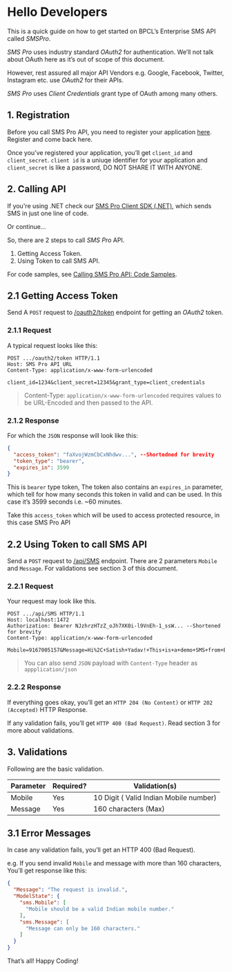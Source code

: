 # Hello Developers
This is a quick guide on how to get started on BPCL’s Enterprise SMS API called _SMSPro_.

_SMS Pro_ uses industry standard _OAuth2_ for authentication. We’ll not talk about OAuth here as it’s out of scope of this document.

However, rest assured all major API Vendors e.g. Google, Facebook, Twitter, Instagram etc. use _OAuth2_ for their APIs.

_SMS Pro_ uses _Client Credentials_ grant type of OAuth among many others.

## 1. Registration
Before you call SMS Pro API, you need to register your application [here][Link: Application Registration]. Register and come back here.

Once you’ve registered your application, you’ll get `client_id` and `client_secret`.
`client id` is a uniuqe identifier for your application and `client_secret` is like a password, DO NOT SHARE IT WITH ANYONE.

## 2. Calling API
If you're using .NET check our [SMS Pro Client SDK (.NET)][Link: .NET Client SDK]​, which sends SMS in just one line of code.

Or continue...​

So, there are 2 steps to call _SMS Pro_ API.

1. Getting Access Token.
2. Using Token to call SMS API.​

For code samples, see [Calling SMS Pro API: Code Samples][Link: Code Samples]​.

## 2.1 Getting Access Token
Send A `POST` request to [/oauth2/token][Endpoint: OAuth2 Token] endpoint for getting an _OAuth2_ token.

### 2.1.1 Request
A typical request looks like this:

````http
POST .../oauth2/token HTTP/1.1
Host: SMS Pro API URL
Content-Type: application/x-www-form-urlencoded

client_id=1234&client_secret=12345&grant_type=client_credentials
````
> Content-Type: `application/x-www-form-urlencoded` requires values to be URL-Encoded and then passed to the API.

### 2.1.2 Response
For which the `JSON` response will look like this:
````json
{
  "access_token": "faXvojWzmCbCxNhdwv...", --Shortedned for brevity
  "token_type": "bearer",
  "expires_in": 3599
}
````
This is `bearer` type token, The token also contains an `expires_in` parameter, which tell for how many seconds this token in valid and can be used.
In this case it’s 3599 seconds i.e. ~60 minutes.

Take this `access_token` which will be used to access protected resource, in this case SMS Pro API

## 2.2 Using Token to call SMS API
Send a `POST` request to [/api/SMS][Endpoint: SMS API] endpoint.
There are 2 parameters `Mobile` and `Message`. For validations see section 3 of this document.

### 2.2.1 Request
Your request may look like this.

````HTTP
POST .../​​api/SMS HTTP/1.1
Host: localhost:1472
Authorization: Bearer NJzhrzHTzZ_oJh7XK0i-l9VnEh-1_ssW... --Shortened for brevity
Content-Type: application/x-www-form-urlencoded

Mobile=9167005157&Message=Hi%2C+Satish+Yadav!+This+is+a+demo+SMS+from+BPCL+SMS+Pro.
````

> You can also send `JSON` payload with `Content-Type` header as `appplication/json`

### 2.2.2 Response
If everything goes okay, you’ll get an `HTTP 204 (No Content)` or `HTTP 202 (Accepted)` HTTP Response.

If any validation fails, you’ll get `HTTP 400 (Bad Request)`. Read section 3 for more about validations.


## 3. Validations
Following are the basic validation.

 Parameter     | Required?     | Validation(s)               
 ------------- |-------------- | --------------------------- 
 Mobile        | Yes           |  10 Digit ( Valid Indian Mobile  number) 
 Message       | Yes           |  160 characters (Max)      

## 3.1 Error Messages

In case any validation fails, you’ll get an HTTP 400 (Bad Request).

e.g. If you send invalid `Mobile` and message with more than 160 characters, You’ll get response like this:

````json
{
  "Message": "The request is invalid.",
  "ModelState": {
    "sms.Mobile": [
      "Mobile should be a valid Indian mobile number."
    ],
    "sms.Message": [
      "Message can only be 160 characters."
    ]
  }
}
````
That’s all! Happy Coding!

[Link: Application Registration]:https://ebiz.bpc.co.in/SmsPortal/Applications/Create?utm_source=Docs&utm_medium=Prod
[Link: .NET Client SDK]:client-sdk
[Link: Code Samples]:code-samples

[Endpoint: OAuth2 Token]: https://ebiz.bpc.co.in/SMS/oauth2/token

[Endpoint: SMS API]: https://ebiz.bpc.co.in/SMS/api/SMS
